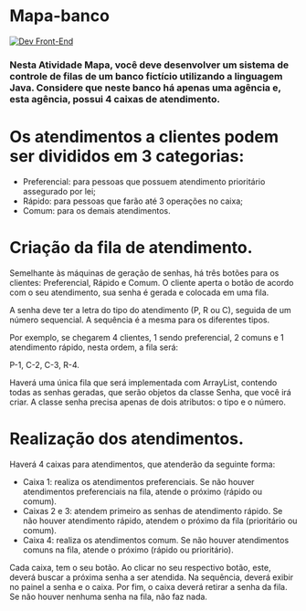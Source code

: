 # Mapa-banco
[![Dev Front-End](https://i.imgur.com/qvPXvE4.png)](https://www.linkedin.com/in/guilherme-borba-75048b127/)

<h3>Nesta Atividade Mapa, você deve desenvolver um sistema de controle de filas de um banco fictício utilizando a linguagem Java. Considere que neste banco há apenas uma agência e, esta agência, possui 4 caixas de atendimento.</h3>

# Os atendimentos a clientes podem ser divididos em 3 categorias:

- Preferencial: para pessoas que possuem atendimento prioritário assegurado por lei;
- Rápido: para pessoas que farão até 3 operações no caixa;
- Comum: para os demais atendimentos.

# Criação da fila de atendimento.

Semelhante às máquinas de geração de senhas, há três botões para os clientes: Preferencial, Rápido e Comum. O cliente aperta o botão de acordo com o seu atendimento, sua senha é gerada e colocada em uma fila.

A senha deve ter a letra do tipo do atendimento (P, R ou C), seguida de um número sequencial. A sequência é a mesma para os diferentes tipos.

Por exemplo, se chegarem 4 clientes, 1 sendo preferencial, 2 comuns e 1 atendimento rápido, nesta ordem, a fila será:

P-1, C-2, C-3, R-4.

Haverá uma única fila que será implementada com ArrayList, contendo todas as senhas geradas, que serão objetos da classe Senha, que você irá criar.
A classe senha precisa apenas de dois atributos: o tipo e o número.

# Realização dos atendimentos.

Haverá 4 caixas para atendimentos, que atenderão da seguinte forma:

- Caixa 1: realiza os atendimentos preferenciais. Se não houver atendimentos preferenciais na fila, atende o próximo (rápido ou comum).
- Caixas 2 e 3: atendem primeiro as senhas de atendimento rápido. Se não houver atendimento rápido, atendem o próximo da fila (prioritário ou comum).
- Caixa 4: realiza os atendimentos comum. Se não houver atendimentos comuns na fila, atende o próximo (rápido ou prioritário).

Cada caixa, tem o seu botão. Ao clicar no seu respectivo botão, este, deverá buscar a próxima senha a ser atendida. Na sequência, deverá exibir no painel a senha e o caixa. Por fim, o caixa deverá retirar a senha da fila. Se não houver nenhuma senha na fila, não faz nada.

